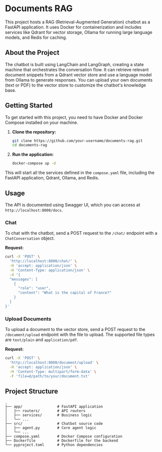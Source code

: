 # Documents RAG

This project hosts a RAG (Retrieval-Augmented Generation) chatbot as a FastAPI application. It uses Docker for containerization and includes services like Qdrant for vector storage, Ollama for running large language models, and Redis for caching.

## About the Project

The chatbot is built using LangChain and LangGraph, creating a state machine that orchestrates the conversation flow. It can retrieve relevant document snippets from a Qdrant vector store and use a language model from Ollama to generate responses. You can upload your own documents (text or PDF) to the vector store to customize the chatbot's knowledge base.

## Getting Started

To get started with this project, you need to have Docker and Docker Compose installed on your machine.

1. **Clone the repository:**

   ```bash
   git clone https://github.com/your-username/documents-rag.git
   cd documents-rag
   ```

2. **Run the application:**

   ```bash
   docker-compose up -d
   ```

This will start all the services defined in the `compose.yaml` file, including the FastAPI application, Qdrant, Ollama, and Redis.

## Usage

The API is documented using Swagger UI, which you can access at `http://localhost:8000/docs`.

### Chat

To chat with the chatbot, send a POST request to the `/chat/` endpoint with a `ChatConversation` object.

**Request:**

```bash
curl -X 'POST' \
  'http://localhost:8000/chat/' \
  -H 'accept: application/json' \
  -H 'Content-Type: application/json' \
  -d '{
  "messages": [
    {
      "role": "user",
      "content": "What is the capital of France?"
    }
  ]
}'
```

### Upload Documents

To upload a document to the vector store, send a POST request to the `/document/upload` endpoint with the file to upload. The supported file types are `text/plain` and `application/pdf`.

**Request:**

```bash
curl -X 'POST' \
  'http://localhost:8000/document/upload' \
  -H 'accept: application/json' \
  -H 'Content-Type: multipart/form-data' \
  -F 'file=@/path/to/your/document.txt'
```

## Project Structure

```
.
├── app/                # FastAPI application
│   ├── routers/        # API routers
│   ├── services/       # Business logic
│   └── ...
├── src/                # Chatbot source code
│   ├── agent.py        # Core agent logic
│   └── ...
├── compose.yaml        # Docker Compose configuration
├── Dockerfile          # Dockerfile for the backend
└── pyproject.toml      # Python dependencies
```
